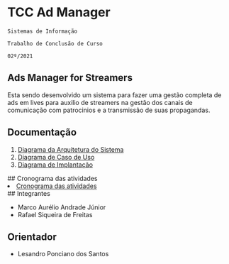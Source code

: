 # TCC Ad Manager

`Sistemas de Informação`

`Trabalho de Conclusão de Curso`

`02º/2021`

## Ads Manager for Streamers

Esta sendo desenvolvido um sistema para fazer uma gestão completa de ads em lives para auxilio de streamers na gestão dos canais de comunicação com patrocinios e a transmissão de suas propagandas.
## Documentação 
<ol>
<li><a href="docs/Diagrama da Arquitetura do Sistema.png">  Diagrama da Arquitetura do Sistema</a></li>
<li><a href="docs/Diagrama de Caso de Uso.png"> Diagrama de Caso de Uso</a></li>
<li><a href="docs/Diagrama de Implantação.png"> Diagrama de Implantação</a></li>
</ol>
## Cronograma das atividades
<li><a href="docs/Cronograma.png"> Cronograma das atividades</a></li>
## Integrantes

* Marco Aurélio Andrade Júnior
* Rafael Siqueira de Freitas
 
## Orientador

* Lesandro Ponciano dos Santos
